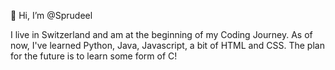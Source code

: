 👋 Hi, I’m @Sprudeel

I live in Switzerland and am at the beginning of my Coding Journey. As of now, I've learned Python, Java, Javascript, a bit of HTML and CSS. The plan for the future is to learn some form of C!



<!---
Sprudeel/Sprudeel is a ✨ special ✨ repository because its `README.md` (this file) appears on your GitHub profile.
You can click the Preview link to take a look at your changes.
--->
